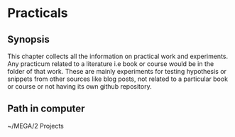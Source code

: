 # Practicals

## Synopsis

This chapter collects all the information on practical work and experiments.
Any practicum related to a literature i.e book or course would be in the folder of that work. These are mainly experiments for testing hypothesis or snippets from other sources like blog posts, not related to a particular book or course or not having its own github repository.

## Path in computer

~/MEGA/2 Projects


